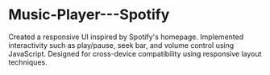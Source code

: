 # Music-Player---Spotify
Created a responsive UI inspired by Spotify's homepage. Implemented interactivity such as play/pause, seek bar, and volume control using JavaScript. Designed for cross-device compatibility using responsive layout techniques.
